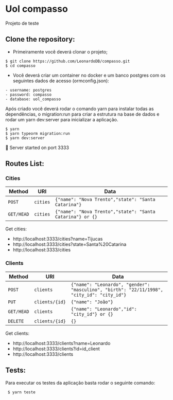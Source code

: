 # Uol compasso

Projeto de teste

## Clone the repository:

- Primeiramente você deverá clonar o projeto;

```
$ git clone https://github.com/LeonardoDB/compasso.git
$ cd compasso
```

- Você deverá criar um container no docker e um banco postgres com os seguintes dados de acesso (ormconfig.json):

```
- username: postgres
- password: compasso
- database: uol_compasso
```

Após criado você deverá rodar o comando yarn para instalar todas as dependências, o migration:run para criar a estrutura na base de dados e rodar um yarn dev:server para inicializar a aplicação.

```
$ yarn
$ yarn typeorm migration:run
$ yarn dev:server
```

🚀 Server started on port 3333

## Routes List:

### Cities

| Method     | URI      | Data                                                      |
| ---------- | -------- | --------------------------------------------------------- |
| `POST`     | `cities` | `{"name": "Nova Trento","state": "Santa Catarina"}`       |
| `GET/HEAD` | `cities` | `{"name": "Nova Trento","state": "Santa Catarina"} or {}` |

Get cities:

- http://localhost:3333/cities?name=Tijucas
- http://localhost:3333/cities?state=Santa%20Catarina
- http://localhost:3333/cities

### Clients

| Method     | URI            | Data                                                                                       |
| ---------- | -------------- | ------------------------------------------------------------------------------------------ |
| `POST`     | `clients`      | `{"name": "Leonardo", "gender": "masculino", "birth": "22/11/1998", "city_id": "city_id"}` |
| `PUT`      | `clients/{id}` | `{"name": "João"}`                                                                         |
| `GET/HEAD` | `clients`      | `{"name": "Leonardo","id": "city_id"} or {}`                                               |
| `DELETE`   | `clients/{id}` | `{}`                                                                                       |

Get clients:

- http://localhost:3333/clients?name=Leonardo
- http://localhost:3333/clients?id=id_client
- http://localhost:3333/clients

## Tests:

Para executar os testes da aplicação basta rodar o seguinte comando:

```
 $ yarn teste
```
